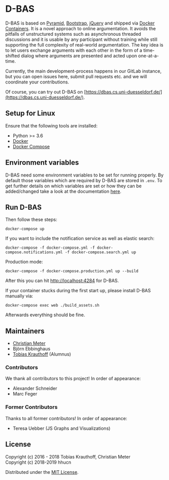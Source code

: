 # D-BAS

D-BAS is based on [Pyramid](http://www.pylonsproject.org/), [Bootstrap](http://getbootstrap.com/),
[jQuery](https://jquery.com/) and shipped via [Docker Containers](https://www.docker.com/). It is a novel approach to online
argumentation. It avoids the pitfalls of  unstructured systems such as asynchronous threaded discussions and it is
usable by any participant without training while still supporting the full complexity  of real-world argumentation.
The key idea is to let users exchange arguments  with each other in the form of a time-shifted dialog where arguments
are presented and acted upon one-at-a-time.

Currently, the main development-process happens in our GitLab instance, but you
can open issues here, submit pull requests etc. and we will coordinate your
contributions.

Of course, you can try out D-BAS on [https://dbas.cs.uni-duesseldorf.de/](https://dbas.cs.uni-duesseldorf.de/).

## Setup for Linux

Ensure that the following tools are installed:

* Python >= 3.6
* [Docker](https://docs.docker.com/engine/installation/)
* [Docker Compose](https://docs.docker.com/compose/install/)

## Environment variables
D-BAS need some environment variables to be set for running properly.
By default those variables which are required by D-BAS are stored in `.env`.
To get further details on which variables are set or how they can be added/changed take a look at the documentation [here](https://dbas.cs.uni-duesseldorf.de/docs/installation.html).

## Run D-BAS

Then follow these steps:

    docker-compose up

If you want to include the notification service as well as elastic search:

    docker-compose -f docker-compose.yml -f docker-compose.notifications.yml -f docker-compose.search.yml up

Production mode:

    docker-compose -f docker-compose.production.yml up --build

After this you can hit [http://localhost:4284](http://localhost:4284) for D-BAS.

If your container stucks during the first start up, please install D-BAS manually via:

    docker-compose exec web ./build_assets.sh

Afterwards everything should be fine.


## Maintainers

* [Christian Meter](mailto:meter@cs.uni-duesseldorf.de)
* Björn Ebbinghaus
* [Tobias Krauthoff](mailto:krauthoff@cs.uni-duesseldorf.de) (Alumnus)


### Contributors

We thank all contributors to this project! In order of appearance:

* Alexander Schneider
* Marc Feger

### Former Contributors

Thanks to all former contributors! In order of appearance:

* Teresa Uebber (JS Graphs and Visualizations)


## License

Copyright (c) 2016 - 2018 Tobias Krauthoff, Christian Meter  
Copyright (c) 2018-2019 hhucn

Distributed under the [MIT License](LICENSE).
